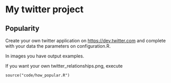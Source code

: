 My twitter project
==================

## Popularity

Create your own twitter application on https://dev.twitter.com and complete with your data the parameters on configuration.R.


In images you have output examples.

If you want your own twitter_relationships.png, execute 

    source("code/how_popular.R")





